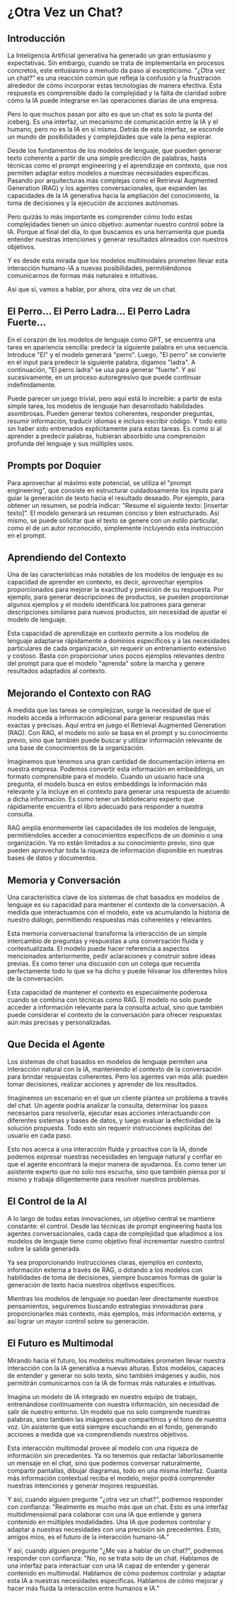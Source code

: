 # ¿Otra Vez un Chat?

## Introducción

La Inteligencia Artificial generativa ha generado un gran entusiasmo y expectativas. Sin embargo, cuando se trata de implementarla en procesos concretos, este entusiasmo a menudo da paso al escepticismo. "¿Otra vez un chat?" es una reacción común que refleja la confusión y la frustración alrededor de cómo incorporar estas tecnologías de manera efectiva. Esta respuesta es comprensible dado la complejidad y la falta de claridad sobre cómo la IA puede integrarse en las operaciones diarias de una empresa.

Pero lo que muchos pasan por alto es que un chat es solo la punta del iceberg. Es una interfaz, un mecanismo de comunicación entre la IA y el humano, pero no es la IA en sí misma. Detrás de esta interfaz, se esconde un mundo de posibilidades y complejidades que vale la pena explorar.

Desde los fundamentos de los modelos de lenguaje, que pueden generar texto coherente a partir de una simple predicción de palabras, hasta técnicas como el prompt engineering y el aprendizaje en contexto, que nos permiten adaptar estos modelos a nuestras necesidades específicas. Pasando por arquitecturas más complejas como el Retrieval Augmented Generation (RAG) y los agentes conversacionales, que expanden las capacidades de la IA generativa hacia la ampliación del conocimiento, la toma de decisiones y la ejecución de acciones autónomas.

Pero quizás lo más importante es comprender cómo todo estas complejidades tienen un único objetivo: aumentar nuestro control sobre la IA. Porque al final del día, lo que buscamos es una herramienta que pueda entender nuestras intenciones y generar resultados alineados con nuestros objetivos.

Y es desde esta mirada que los modelos multimodales prometen llevar esta interacción humano-IA a nuevas posibilidades, permitiéndonos comunicarnos de formas más naturales e intuitivas.

Así que sí, vamos a hablar, por ahora, otra vez de un chat.

## El Perro... El Perro Ladra... El Perro Ladra Fuerte...

En el corazón de los modelos de lenguaje como GPT, se encuentra una tarea en apariencia sencilla: predecir la siguiente palabra en una secuencia. Introduce "El" y el modelo generará "perro". Luego, "El perro" se convierte en el input para predecir la siguiente palabra, digamos "ladra". A continuación, "El perro ladra" se usa para generar "fuerte". Y así sucesivamente, en un proceso autoregresivo que puede continuar indefinidamente.

Puede parecer un juego trivial, pero aquí está lo increíble: a partir de esta simple tarea, los modelos de lenguaje han desarrollado habilidades asombrosas. Pueden generar textos coherentes, responder preguntas, resumir información, traducir idiomas e incluso escribir código. Y todo esto sin haber sido entrenados explícitamente para estas tareas. Es como si al aprender a predecir palabras, hubieran absorbido una comprensión profunda del lenguaje y sus múltiples usos.

## Prompts por Doquier

Para aprovechar al máximo este potencial, se utiliza el "prompt engineering", que consiste en estructurar cuidadosamente los inputs para guiar la generación de texto hacia el resultado deseado. Por ejemplo, para obtener un resumen, se podría indicar: "Resume el siguiente texto: [insertar texto]". El modelo generará un resumen conciso y bien estructurado. Así mismo, se puede solicitar que el texto se genere con un estilo particular, como el de un autor reconocido, simplemente incluyendo esta instrucción en el prompt.

## Aprendiendo del Contexto

Una de las características más notables de los modelos de lenguaje es su capacidad de aprender en contexto, es decir, aprovechar ejemplos proporcionados para mejorar la exactitud y presición de su respuesta. Por ejemplo, para generar descripciones de productos, se pueden proporcionar algunos ejemplos y el modelo identificará los patrones para generar descripciones similares para nuevos productos, sin necesidad de ajustar el modelo de lenguaje.

Esta capacidad de aprendizaje en contexto permite a los modelos de lenguaje adaptarse rápidamente a dominios específicos y a las necesidades particulares de cada organización, sin requerir un entrenamiento extensivo y costoso. Basta con proporcionar unos pocos ejemplos relevantes dentro del prompt para que el modelo "aprenda" sobre la marcha y genere resultados adaptados al contexto.

## Mejorando el Contexto con RAG

A medida que las tareas se complejizan, surge la necesidad de que el modelo acceda a información adicional para generar respuestas más exactas y precisas. Aquí entra en juego el Retrieval Augmented Generation (RAG). Con RAG, el modelo no solo se basa en el prompt y su conocimiento previo, sino que también puede buscar y utilizar información relevante de una base de conocimientos de la organización.

Imaginemos que tenemos una gran cantidad de documentación interna en nuestra empresa. Podemos convertir esta información en embeddings, un formato comprensible para el modelo. Cuando un usuario hace una pregunta, el modelo busca en estos embeddings la información más relevante y la incluye en el contexto para generar una respuesta de acuerdo a dicha información. Es como tener un bibliotecario experto que rápidamente encuentra el libro adecuado para responder a nuestra consulta.

RAG amplía enormemente las capacidades de los modelos de lenguaje, permitiéndoles acceder a conocimientos específicos de un dominio o una organización. Ya no están limitados a su conocimiento previo, sino que pueden aprovechar toda la riqueza de información disponible en nuestras bases de datos y documentos.

## Memoria y Conversación

Una característica clave de los sistemas de chat basados en modelos de lenguaje es su capacidad para mantener el contexto de la conversación. A medida que interactuamos con el modelo, este va acumulando la historia de nuestro diálogo, permitiendo respuestas más coherentes y relevantes.

Esta memoria conversacional transforma la interacción de un simple intercambio de preguntas y respuestas a una conversación fluida y contextualizada. El modelo puede hacer referencia a aspectos mencionados anteriormente, pedir aclaraciones y construir sobre ideas previas. Es como tener una discusión con un colega que recuerda perfectamente todo lo que se ha dicho y puede hilvanar los diferentes hilos de la conversación.

Esta capacidad de mantener el contexto es especialmente poderosa cuando se combina con técnicas como RAG. El modelo no solo puede acceder a información relevante para la consulta actual, sino que también puede considerar el contexto de la conversación para ofrecer respuestas aún más precisas y personalizadas.

## Que Decida el Agente

Los sistemas de chat basados en modelos de lenguaje permiten una interacción natural con la IA, manteniendo el contexto de la conversación para brindar respuestas coherentes. Pero los agentes van más allá: pueden tomar decisiones, realizar acciones y aprender de los resultados.

Imaginemos un escenario en el que un cliente plantea un problema a través del chat. Un agente podría analizar la consulta, determinar los pasos necesarios para resolverla, ejecutar esas acciones interactuando con diferentes sistemas y bases de datos, y luego evaluar la efectividad de la solución propuesta. Todo esto sin requerir instrucciones explícitas del usuario en cada paso.

Esto nos acerca a una interacción fluida y proactiva con la IA, donde podemos expresar nuestras necesidades en lenguaje natural y confiar en que el agente encontrará la mejor manera de ayudarnos. Es como tener un asistente experto que no solo nos escucha, sino que también piensa por sí mismo y trabaja diligentemente para resolver nuestros problemas.

## El Control de la AI

A lo largo de todas estas innovaciones, un objetivo central se mantiene constante: el control. Desde las técnicas de prompt engineering hasta los agentes conversacionales, cada capa de complejidad que añadimos a los modelos de lenguaje tiene como objetivo final incrementar nuestro control sobre la salida generada.

Ya sea proporcionando instrucciones claras, ejemplos en contexto, información externa a través de RAG, o dotando a los modelos con habilidades de toma de decisiones, siempre buscamos formas de guiar la generación de texto hacia nuestros objetivos específicos.

Mientras los modelos de lenguaje no puedan leer directamente nuestros pensamientos, seguiremos buscando estrategias innovadoras para proporcionarles más contexto, más ejemplos, más información externa, y así lograr un mayor control sobre su generación.

## El Futuro es Multimodal

Mirando hacia el futuro, los modelos multimodales prometen llevar nuestra interacción con la IA generativa a nuevas alturas. Estos modelos, capaces de entender y generar no solo texto, sino también imágenes y audio, nos permitirán comunicarnos con la IA de formas más naturales e intuitivas.

Imagina un modelo de IA integrado en nuestro equipo de trabajo, entrenándose continuamente con nuestra información, sin necesidad de salir de nuestro entorno. Un modelo que no solo comprende nuestras palabras, sino también las imágenes que compartimos y el tono de nuestra voz. Un asistente que está siempre escuchando en el fondo, generando acciones a medida que va comprendiendo nuestros objetivos.

Esta interacción multimodal provee al modelo con una riqueza de información sin precedentes. Ya no tenemos que redactar laboriosamente un mensaje en el chat, sino que podemos conversar naturalmente, compartir pantallas, dibujar diagramas, todo en una misma interfaz. Cuanta más información contextual reciba el modelo, mejor podrá comprender nuestras intenciones y generar mojores respuestas.

Y así, cuando alguien pregunte "¿otra vez un chat?", podremos responder con confianza: "Realmente es mucho más que un chat. Esto es una interfaz multidimensional para colaborar con una IA que entiende y genera contenido en múltiples modalidades. Una IA que podemos controlar y adaptar a nuestras necesidades con una precisión sin precedentes. Esto, amigos míos, es el futuro de la interacción humano-IA."

Y así, cuando alguien pregunte "¿Me vas a hablar de un chat?", podremos responder con confianza: "No, no se trata solo de un chat. Hablamos de una interfaz para interactuar con una IA capaz de entender y generar contenido en multimodal. Hablamos de cómo podemos controlar y adaptar esta IA a nuestras necesidades específicas. Hablamos de cómo mejorar y hacer más fluida la interacción entre humanos e IA."